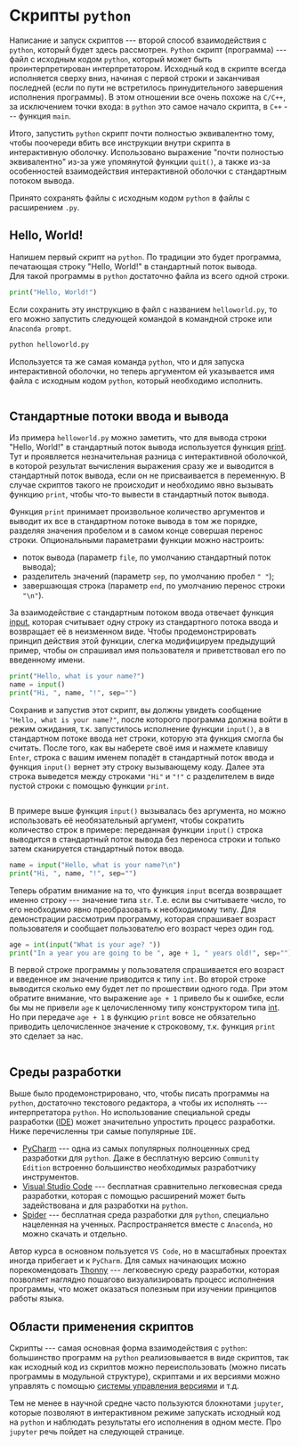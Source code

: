 # Скрипты `python`

Написание и запуск скриптов --- второй способ взаимодействия с `python`, который будет здесь рассмотрен. `Python` скрипт (программа) --- файл с исходным кодом `python`, который может быть проинтерпретирован интерпретатором. Исходный код в скрипте всегда исполняется сверху вниз, начиная с первой строки и заканчивая последней (если по пути не встретилось принудительного завершения исполнения программы). В этом отношении все очень похоже на `C/C++`, за исключением точки входа: в `python` это самое начало скрипта, в `C++` --- функция `main`. 

Итого, запустить `python` скрипт почти полностью эквивалентно тому, чтобы поочереди вбить все инструкции внутри скрипта в интерактивную оболочку. Использовано выражение "почти полностью эквивалентно" из-за уже упомянутой функции `quit()`, а также из-за особенностей взаимодействия интерактивной оболочки с стандартным потоком вывода.

Принято сохранять файлы с исходным кодом `python` в файлы с расширением `.py`.

## Hello, World!

Напишем первый скрипт на `python`. По традиции это будет программа, печатающая строку "Hello, World!" в стандартный поток вывода.  
Для такой программы в `python` достаточно файла из всего одной строки.
```python
print("Hello, World!")
```
Если сохранить эту инструкцию в файл с названием `helloworld.py`, то его можно запустить следующей командой в командной строке или `Anaconda prompt`.
```sh
python helloworld.py
```
Используется та же самая команда `python`, что и для запуска интерактивной оболочки, но теперь аргументом ей указывается имя файла с исходным кодом `python`, который необходимо исполнить.

```{figure} /_static/lecture_specific/scripts/helloworld.gif
```

## Стандартные потоки ввода и вывода

Из примера `helloworld.py` можно заметить, что для вывода строки "Hello, World!" в стандартный поток вывода используется функция [print](https://docs.python.org/3/library/functions.html#print). Тут и проявляется незначительная разница с интерактивной оболочкой, в которой результат вычисления выражения сразу же и выводится в стандартный поток вывода, если он не присваивается в переменную. В случае скриптов такого не происходит и необходимо явно вызывать функцию `print`, чтобы что-то вывести в стандартный поток вывода.

Функция `print` принимает произвольное количество аргументов и выводит их все в стандартном потоке вывода в том же порядке, разделяя значения пробелом и в самом конце совершая перенос строки. Опциональными параметрами функции можно настроить:
- поток вывода (параметр `file`, по умолчанию стандартный поток вывода);
- разделитель значений (параметр `sep`, по умолчанию пробел `" "`);
- завершающая строка (параметр `end`, по умолчанию перенос строки `"\n"`).

За взаимодействие с стандартным потоком ввода отвечает функция [input](https://docs.python.org/3/library/functions.html#input), которая считывает одну строку из стандартного потока ввода и возвращает её в неизменном виде. Чтобы продемонстрировать принцип действия этой функции, слегка модифицируем предыдущий пример, чтобы он спрашивал имя пользователя и приветствовал его по введенному имени.

```python
print("Hello, what is your name?")
name = input()
print("Hi, ", name, "!", sep="")
```

Сохранив и запустив этот скрипт, вы должны увидеть сообщение `"Hello, what is your name?"`, после которого программа должна войти в режим ожидания, т.к. запустилось исполнение функции `input()`, а в стандартном потоке ввода нет строки, которую эта функция смогла бы считать. После того, как вы наберете своё имя и нажмете клавишу `Enter`, строка с вашим именем попадёт в стандартный поток ввода и функция `input()` вернет эту строку вызывающему коду. Далее эта строка выведется между строками `"Hi"` и `"!"` с разделителем в виде пустой строки с помощью функции `print`.  

```{figure} /_static/lecture_specific/scripts/helloname.gif
```

В примере выше функция `input()` вызывалась без аргумента, но можно использовать её необязательный аргумент, чтобы сократить количество строк в примере: переданная функции `input()` строка выводится в стандартный поток вывода без переноса строки и только затем сканируется стандартный поток ввода.

```python
name = input("Hello, what is your name?\n")
print("Hi, ", name, "!", sep="")
```

Теперь обратим внимание на то, что функция `input` всегда возвращает именно строку --- значение типа `str`. Т.е. если вы считываете число, то его необходимо явно преобразовать к необходимому типу. Для демонстрации рассмотрим программу, которая спрашивает возраст пользователя и сообщает пользователю его возраст через один год.
```python
age = int(input("What is your age? "))
print("In a year you are going to be ", age + 1, " years old!", sep="")
```

В первой строке программы у пользователя спрашивается его возраст и введенное им значение приводится к типу `int`. Во второй строке выводится сколько ему будет лет по прошествии одного года. При этом обратите внимание, что выражение `age + 1` привело бы к ошибке, если бы мы не привели `age` к целочисленному типу конструктором типа [int](https://docs.python.org/3/library/functions.html#int). Но при передаче `age + 1` в функцию `print` вовсе не обязательно приводить целочисленное значение к строковому, т.к. функция `print` это сделает за нас. 


```{figure} /_static/lecture_specific/scripts/age.gif
```


## Среды разработки 

Выше было продемонстрировано, что, чтобы писать программы на `python`, достаточно текстового редактора, а чтобы их исполнять --- интерпретатора `python`. Но использование специальной среды разработки ([IDE](https://en.wikipedia.org/wiki/Integrated_development_environment)) может значительно упростить процесс разработки. Ниже перечисленны три самые популярные `IDE`.
- [PyCharm](https://www.jetbrains.com/pycharm/) --- одна из самых популярных полноценных сред разработки для `python`. Даже в бесплатную версию `Community Edition` встроенно большинство необходимых разработчику инструментов. 
- [Visual Studio Code](https://code.visualstudio.com/) --- бесплатная сравнительно легковесная среда разработки, которая с помощью расширений может быть задействована и для разработки на `python`. 
- [Spider](https://www.spyder-ide.org/) --- бесплатная среда разработки для `python`, специально нацеленная на ученных. Распространяется вместе с `Anaconda`, но можно скачать и отдельно. 

Автор курса в основном пользуется `VS Code`, но в масштабных проектах иногда прибегает и к `PyCharm`. Для самых начинающих можно порекомендовать [Thonny](https://thonny.org/) --- легковесную среду разработки, которая позволяет наглядно пошагово визуализировать процесс исполнения программы, что может оказаться полезным при изучении принципов работы языка. 

## Области применения скриптов

Скрипты --- самая основная форма взаимодействия с `python`: большинство программ на `python` реализовывается в виде скриптов, так как исходный код из скриптов можно переиспользовать (можно писать программы в модульной структуре), скриптами и их версиями можно управлять с помощью [системы управления версиями](https://ru.wikipedia.org/wiki/%D0%A1%D0%B8%D1%81%D1%82%D0%B5%D0%BC%D0%B0_%D1%83%D0%BF%D1%80%D0%B0%D0%B2%D0%BB%D0%B5%D0%BD%D0%B8%D1%8F_%D0%B2%D0%B5%D1%80%D1%81%D0%B8%D1%8F%D0%BC%D0%B8) и т.д. 

Тем не менее в научной средне часто пользуются блокнотами `jupyter`, которые позволяют в интерактивном режиме запускать исходный код на `python` и наблюдать результаты его исполнения в одном месте. Про `jupyter` речь пойдет на следующей странице.  
